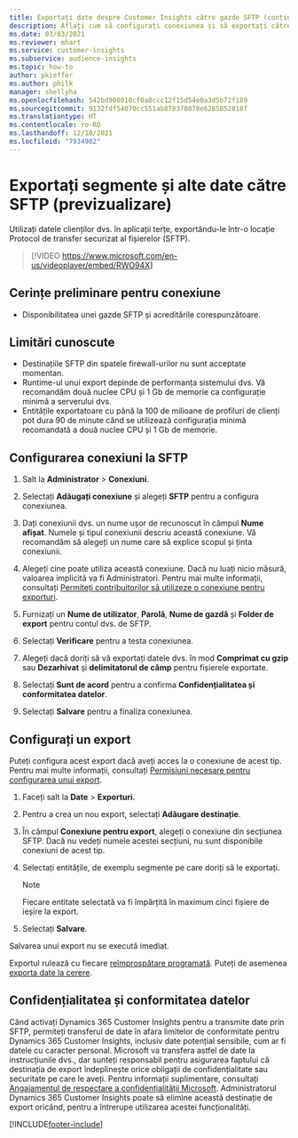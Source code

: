 ```yaml
---
title: Exportați date despre Customer Insights către gazde SFTP (conține videoclip)
description: Aflați cum să configurați conexiunea și să exportați către o locație SFTP.
ms.date: 03/03/2021
ms.reviewer: mhart
ms.service: customer-insights
ms.subservice: audience-insights
ms.topic: how-to
author: pkieffer
ms.author: philk
manager: shellyha
ms.openlocfilehash: 542bd908010cf0a8ccc12f15d54e0a3d5b72f189
ms.sourcegitcommit: 9132fdf54070cc551ab878378078e6285852818f
ms.translationtype: HT
ms.contentlocale: ro-RO
ms.lasthandoff: 12/18/2021
ms.locfileid: "7934902"
---
```

# <a name="export-segments-and-other-data-to-sftp-preview"></a>Exportați segmente și alte date către SFTP (previzualizare)

Utilizați datele clienților dvs. în aplicații terțe, exportându-le într-o locație Protocol de transfer securizat al fișierelor (SFTP).

> [!VIDEO https://www.microsoft.com/en-us/videoplayer/embed/RWO94X]

## <a name="prerequisites-for-connection"></a>Cerințe preliminare pentru conexiune

- Disponibilitatea unei gazde SFTP și acreditările corespunzătoare.

## <a name="known-limitations"></a>Limitări cunoscute

- Destinațiile SFTP din spatele firewall-urilor nu sunt acceptate momentan. 
- Runtime-ul unui export depinde de performanța sistemului dvs. Vă recomandăm două nuclee CPU și 1 Gb de memorie ca configurație minimă a serverului dvs. 
- Entitățile exportatoare cu până la 100 de milioane de profiluri de clienți pot dura 90 de minute când se utilizează configurația minimă recomandată a două nuclee CPU și 1 Gb de memorie. 

## <a name="set-up-connection-to-sftp"></a>Configurarea conexiuni la SFTP

1. Salt la **Administrator** > **Conexiuni**.

1. Selectați **Adăugați conexiune** și alegeți **SFTP** pentru a configura conexiunea.

1. Dați conexiunii dvs. un nume ușor de recunoscut în câmpul **Nume afișat**. Numele și tipul conexiunii descriu această conexiune. Vă recomandăm să alegeți un nume care să explice scopul și ținta conexiunii.

1. Alegeți cine poate utiliza această conexiune. Dacă nu luați nicio măsură, valoarea implicită va fi Administratori. Pentru mai multe informații, consultați [Permiteți contribuitorilor să utilizeze o conexiune pentru exporturi](connections.md#allow-contributors-to-use-a-connection-for-exports).

1. Furnizați un **Nume de utilizator**, **Parolă**, **Nume de gazdă** și **Folder de export** pentru contul dvs. de SFTP.

1. Selectați **Verificare** pentru a testa conexiunea.

1. Alegeți dacă doriți să vă exportați datele dvs. în mod **Comprimat cu gzip** sau **Dezarhivat** și **delimitatorul de câmp** pentru fișierele exportate.

1. Selectați **Sunt de acord** pentru a confirma **Confidențialitatea și conformitatea datelor**.

1. Selectați **Salvare** pentru a finaliza conexiunea.

## <a name="configure-an-export"></a>Configurați un export

Puteți configura acest export dacă aveți acces la o conexiune de acest tip. Pentru mai multe informații, consultați [Permisiuni necesare pentru configurarea unui export](export-destinations.md#set-up-a-new-export).

1. Faceți salt la **Date** > **Exporturi**.

1. Pentru a crea un nou export, selectați **Adăugare destinație**.

1. În câmpul **Conexiune pentru export**, alegeți o conexiune din secțiunea SFTP. Dacă nu vedeți numele acestei secțiuni, nu sunt disponibile conexiuni de acest tip.

1. Selectați entitățile, de exemplu segmente pe care doriți să le exportați.

   > [!NOTE]
   > Fiecare entitate selectată va fi împărțită în maximum cinci fișiere de ieșire la export. 

1. Selectați **Salvare**.

Salvarea unui export nu se execută imediat.

Exportul rulează cu fiecare [reîmprospătare programată](system.md#schedule-tab). Puteți de asemenea [exporta date la cerere](export-destinations.md#run-exports-on-demand). 

## <a name="data-privacy-and-compliance"></a>Confidențialitatea și conformitatea datelor

Când activați Dynamics 365 Customer Insights pentru a transmite date prin SFTP, permiteți transferul de date în afara limitelor de conformitate pentru Dynamics 365 Customer Insights, inclusiv date potențial sensibile, cum ar fi datele cu caracter personal. Microsoft va transfera astfel de date la instrucțiunile dvs., dar sunteți responsabil pentru asigurarea faptului că destinația de export îndeplinește orice obligații de confidențialitate sau securitate pe care le aveți. Pentru informații suplimentare, consultați [Angajamentul de respectare a confidențialității Microsoft](https://go.microsoft.com/fwlink/?linkid=396732).
Administratorul Dynamics 365 Customer Insights poate să elimine această destinație de export oricând, pentru a întrerupe utilizarea acestei funcționalități.

[!INCLUDE[footer-include](../includes/footer-banner.md)]
